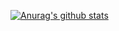 [![Anurag's github stats](https://github-readme-stats.vercel.app/api?username=he2so0)](https://github.com/anuraghazra/github-readme-stats)
